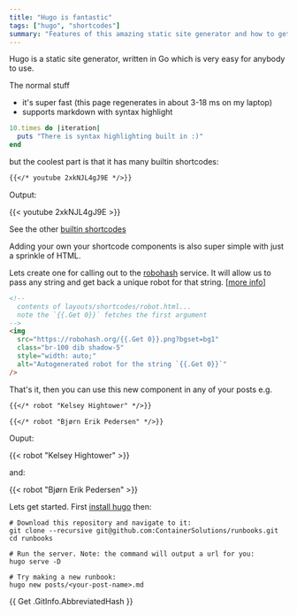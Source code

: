 ```yaml
---
title: "Hugo is fantastic"
tags: ["hugo", "shortcodes"]
summary: "Features of this amazing static site generator and how to get started with it."
---
```


[//]: # "All page variables described here: https://gohugo.io/variables/page/"

Hugo is a static site generator, written in Go which is very easy for anybody to use.

The normal stuff
* it's super fast (this page regenerates in about 3-18 ms on my laptop)
* supports markdown with syntax highlight

```ruby
10.times do |iteration|
  puts "There is syntax highlighting built in :)"
end
```

but the coolest part is that it has many builtin shortcodes:

```md
{{</* youtube 2xkNJL4gJ9E */>}}
```

Output:

{{< youtube 2xkNJL4gJ9E >}}

See the other [builtin shortcodes](https://gohugo.io/content-management/shortcodes/#use-hugos-built-in-shortcodes)

Adding your own your shortcode components is also super simple with just a sprinkle of HTML.

Lets create one for calling out to the [robohash](https://robohash.org/) service. It will allow us to pass any string and get back a unique robot for that string. [[more info](https://www.youtube.com/watch?v=Eu4zSaKOY4A&list=PLLAZ4kZ9dFpOnyRlyS-liKL5ReHDcj4G3&index=22)]

```html
<!--
  contents of layouts/shortcodes/robot.html...
  note the `{{.Get 0}}` fetches the first argument
-->
<img
  src="https://robohash.org/{{.Get 0}}.png?bgset=bg1"
  class="br-100 dib shadow-5"
  style="width: auto;"
  alt="Autogenerated robot for the string `{{.Get 0}}`"
/>
```

That's it, then you can use this new component in any of your posts e.g.

```md
{{</* robot "Kelsey Hightower" */>}}

{{</* robot "Bjørn Erik Pedersen" */>}}
```

Ouput:

{{< robot "Kelsey Hightower" >}}

and:

{{< robot "Bjørn Erik Pedersen" >}}


Lets get started. First [install hugo](https://gohugo.io/getting-started/installing/) then:

```shell
# Download this repository and navigate to it:
git clone --recursive git@github.com:ContainerSolutions/runbooks.git
cd runbooks

# Run the server. Note: the command will output a url for you:
hugo serve -D

# Try making a new runbook:
hugo new posts/<your-post-name>.md

```

{{ Get .GitInfo.AbbreviatedHash }}
